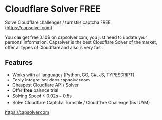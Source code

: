 # Cloudflare Solver FREE
Solve Cloudflare challenges / turnstile captcha FREE (https://capsolver.com)

You can get free 0.10$ on capsolver.com, you just need to update your personal information.
Capsolver is the best Cloudflare Solver of the market, offer all types of Cloudflare and also is very fast.
## Features
- Works with all languages (Python, GO, C#, JS, TYPESCRIPT)
- Easily integration: docs.capsolver.com
- Cheapest Cloudflare API / Solver
- Offer **free** balance trial
- Solving Speed ⚡ 0.02s ~ 0.5s
- Solve Cloudflare Captcha Turnstile / Cloudflare Challenge (5s IUAM) 

https://capsolver.com
  
  
  
  
 
 
 
 
 
 
 
 
 









